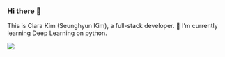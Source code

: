 ### Hi there 👋

This is Clara Kim (Seunghyun Kim), a full-stack developer.
🌱 I’m currently learning Deep Learning on python.

<a href="버튼을 눌렀을 때 이동할 링크" target="_blank"><img src="https://img.shields.io/badge/pyhton-63A4A9?style=flat-square&logo=python&logoColor=63A4A9"/></a>





<!--
**Clarakim415/Clarakim415** is a ✨ _special_ ✨ repository because its `README.md` (this file) appears on your GitHub profile.

Here are some ideas to get you started:

- 🔭 I’m currently working on ...
- 🌱 I’m currently learning ...
- 👯 I’m looking to collaborate on ...
- 🤔 I’m looking for help with ...
- 💬 Ask me about ...
- 📫 How to reach me: ...
- 😄 Pronouns: ...
- ⚡ Fun fact: ...
-->
